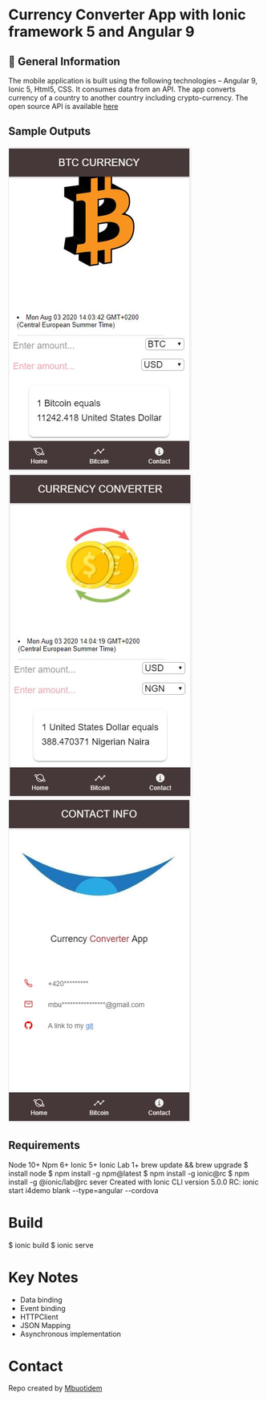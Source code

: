 # Currency Converter App with Ionic framework 5 and Angular 9

## 🚀 General Information
The mobile application is built using the following technologies – Angular 9, Ionic 5, Html5, CSS. It consumes data from an API.
The app converts currency of a country to another country including crypto-currency.
The open source API is available [here](https://www.currencyconverterapi.com/docs)

## Sample Outputs
 ![](imgs/img1.JPG)  ![](imgs/img2.JPG)
 ![](imgs/img3.JPG)
 
## Requirements
Node 10+
Npm 6+
Ionic 5+
Ionic Lab 1+
brew update && brew upgrade
$ install node
$ npm install -g npm@latest
$ npm install -g ionic@rc
$ npm install -g @ionic/lab@rc sever
Created with Ionic CLI version 5.0.0 RC:
ionic start i4demo blank --type=angular --cordova

# Build 
$ ionic build
$ ionic serve

# Key Notes
* Data binding
* Event binding
* HTTPClient
* JSON Mapping
* Asynchronous implementation

# Contact
Repo created by <a href="https://github.com/Mbboutidem">Mbuotidem</a>
